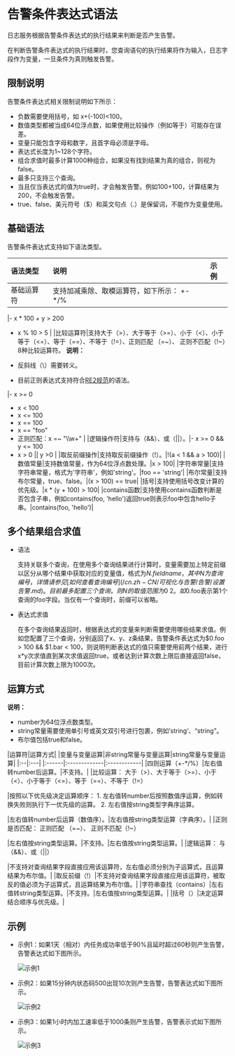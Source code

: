 # 告警条件表达式语法

日志服务根据告警条件表达式的执行结果来判断是否产生告警。

在判断告警条件表达式的执行结果时，您查询语句的执行结果将作为输入，日志字段作为变量，一旦条件为真则触发告警。

## 限制说明

告警条件表达式相关限制说明如下所示：

-   负数需要使用括号，如 x+\(-100\)<100。
-   数值类型都被当成64位浮点数，如果使用比较操作（例如等于）可能存在误差。
-   变量只能包含字母和数字，且首字母必须是字母。
-   表达式长度为1~128个字符。
-   组合求值时最多计算1000种组合，如果没有找到结果为真的组合，则视为false。
-   最多只支持三个查询。
-   当且仅当表达式的值为true时，才会触发告警。例如100+100，计算结果为200，不会触发告警。
-   true、false、美元符号（$）和英文句点（.）是保留词，不能作为变量使用。

## 基础语法

告警条件表达式支持如下语法类型。

|语法类型|说明|示例|
|:---|:-|:-|
|基础运算符|支持加减乘除、取模运算符，如下所示： +-\*/%

|-   x \* 100 + y \> 200
-   x % 10 \> 5 |
|比较运算符|支持大于（\>）、大于等于（\>=）、小于（<）、小于等于（<=）、等于（==）、不等于（!=）、正则匹配 （=~）、 正则不匹配（!~）8种比较运算符。 **说明：**

-   反斜线（\\）需要转义。
-   目前正则表达式支持符合[RE2规范](https://github.com/google/re2/wiki/Syntax)的语法。

|-   x \>= 0
-   x < 100
-   x <= 100
-   x == 100
-   x == "foo"
-   正则匹配：x =~ "\\\\w+" |
|逻辑操作符|支持与（&&）、或（\|\|）。|-   x \>= 0 && y <= 100
-   x \> 0 \|\| y \>0 |
|取反前缀操作|支持取反前缀操作（!）。|!\(a < 1 && a \> 100\)|
|数值常量|支持数值常量，作为64位浮点数处理。|x \> 100|
|字符串常量|支持字符串常量，格式为'字符串'，例如'string'。|foo == 'string'|
|布尔常量|支持布尔常量，true、false。|\(x \> 100\) == true|
|括号|支持使用括号改变计算的优先级。|x \* \(y + 100\) \> 100|
|contains函数|支持使用contains函数判断是否包含子串，例如contains\(foo, 'hello'\)返回true则表示foo中包含hello子串。|contains\(foo, 'hello'\)|

## 多个结果组合求值

-   语法

    支持关联多个查询，在使用多个查询结果进行计算时，变量需要加上特定前缀以区分从哪个结果中获取对应的变量值，格式为$N.fieldname，其中N为查询编号，详情请参见[如何查看查询编号](/cn.zh-CN/可视化与告警/告警/设置告警.md)。目前最多配置三个查询，则N的取值范围为0~2。如$0.foo表示第1个查询的foo字段。当仅有一个查询时，前缀可以省略。

-   表达式求值

    在多个查询结果返回时，根据表达式的变量来判断需要使用哪些结果求值。例如您配置了三个查询，分别返回了x、y、z条结果，告警条件表达式为$0.foo \> 100 && $1.bar < 100，则说明判断表达式的值只需要使用前两个结果，进行x\*y次求值直到某次求值返回true，或者达到计算次数上限后直接返回false，目前计算次数上限为1000次。


## 运算方式

**说明：**

-   number为64位浮点数类型。
-   string常量需要使用单引号或英文双引号进行包裹，例如’string‘、“string”。
-   布尔值包括true和false。

|运算符|运算方式|
|变量与变量运算|非string常量与变量运算|string常量与变量运算|
|:--|:---|
|:------|:-------------|:------------|
|四则运算（+-\*/%）|左右值转number后运算。|不支持。|
|比较运算： 大于（\>）、大于等于（\>=）、小于（<）、小于等于（<=）、等于（==）、不等于（!=）

|按照以下优先级决定运算顺序： 1.  左右值转number后按照数值序运算，例如转换失败则执行下一优先级的运算。
2.  左右值按string类型字典序运算。

|左右值转number后运算（数值序）。|左右值按string类型运算（字典序）。|
|正则是否匹配： 正则匹配 （=~）、 正则不匹配（!~）

|左右值按string类型运算。|不支持。|左右值按string类型运算。|
|逻辑运算： 与（&&）、或（\|\|）

|不支持对查询结果字段直接应用该运算符，左右值必须分别为子运算式，且运算结果为布尔值。|
|取反前缀（!）|不支持对查询结果字段直接应用该运算符，被取反的值必须为子运算式，且运算结果为布尔值。|
|字符串查找（contains）|左右值转string类型运算。|不支持。|左右值按string类型运算。|
|括号（）|决定运算结合顺序与优先级。|

## 示例

-   示例1：如果1天（相对）内任务成功率低于90%且延时超过60秒则产生告警，告警表达式如下图所示。

    ![示例1](https://static-aliyun-doc.oss-accelerate.aliyuncs.com/assets/img/zh-CN/9047089951/p129795.png)

-   示例2：如果15分钟内状态码500出现10次则产生告警，告警表达式如下图所示。

    ![示例2](https://static-aliyun-doc.oss-accelerate.aliyuncs.com/assets/img/zh-CN/9047089951/p129796.png)

-   示例3：如果1小时内加工速率低于1000条则产生告警，告警表示式如下图所示。

    ![示例3](https://static-aliyun-doc.oss-accelerate.aliyuncs.com/assets/img/zh-CN/9047089951/p129797.png)


